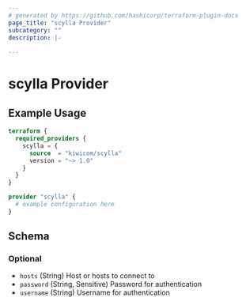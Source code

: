 ```yaml
---
# generated by https://github.com/hashicorp/terraform-plugin-docs
page_title: "scylla Provider"
subcategory: ""
description: |-
  
---
```


# scylla Provider



## Example Usage

```terraform
terraform {
  required_providers {
    scylla = {
      source  = "kiwicom/scylla"
      version = "~> 1.0"
    }
  }
}

provider "scylla" {
  # example configuration here
}
```

<!-- schema generated by tfplugindocs -->
## Schema

### Optional

- `hosts` (String) Host or hosts to connect to
- `password` (String, Sensitive) Password for authentication
- `username` (String) Username for authentication

